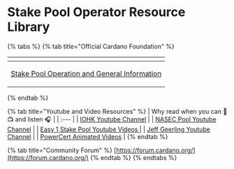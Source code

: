 # Stake Pool Operator Resource Library

{% tabs %}
{% tab title="Official Cardano Foundation" %}
<table>
  <thead>
    <tr>
      <th style="text-align:left"></th>
    </tr>
  </thead>
  <tbody>
    <tr>
      <td style="text-align:left">
        <p></p>
        <p><a href="https://cardano.org/stake-pool-operation/">Stake Pool Operation and General Information</a> 
        </p>
      </td>
    </tr>
  </tbody>
</table>
{% endtab %}

{% tab title="Youtube and Video Resources" %}
| Why read when you can 👀📺 and listen  🎧  |
| :--- |
| [IOHK Youtube Channel](https://www.youtube.com/channel/UCBJ0p9aCW-W82TwNM-z3V2w) |
| [NASEC Pool Youtube Channel](https://www.youtube.com/channel/UCv-eePQ0EpSV-jf-nJUPeeA/featured) |
| [Easy 1 Stake Pool Youtube Videos ](https://www.youtube.com/channel/UCLHorSv3uqGTgkX-OsBLwAg/featured) |
| [Jeff Geerling Youtube Channel](https://www.youtube.com/channel/UCR-DXc1voovS8nhAvccRZhg) |
| [PowerCert Animated Videos](https://www.youtube.com/channel/UCJQJ4GjTiq5lmn8czf8oo0Q) |
{% endtab %}

{% tab title="Community Forum" %}
[https://forum.cardano.org/](https://forum.cardano.org/)
{% endtab %}
{% endtabs %}



